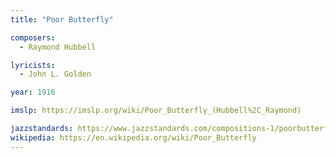 ```yaml
---
title: "Poor Butterfly"

composers:
  - Raymond Hubbell

lyricists:
  - John L. Golden

year: 1916

imslp: https://imslp.org/wiki/Poor_Butterfly_(Hubbell%2C_Raymond)

jazzstandards: https://www.jazzstandards.com/compositions-1/poorbutterfly.htm
wikipedia: https://en.wikipedia.org/wiki/Poor_Butterfly
---
```

